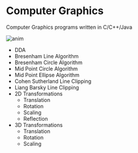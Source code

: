 # Computer Graphics 
Computer Graphics programs written in C/C++/Java

![anim](https://github.com/KevzPeter/Computer_Graphics/blob/main/main.gif)

- DDA
- Bresenham Line Algorithm
- Bresenham Circle Algorithm
- Mid Point Circle Algorithm
- Mid Point Ellipse Algorithm 
- Cohen Sutherland Line Clipping 
- Liang Barsky Line Clipping
- 2D Transformations
  - Translation
  - Rotation
  - Scaling
  - Reflection
- 3D Transformations
  - Translation
  - Rotation
  - Scaling
